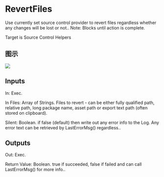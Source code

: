 # RevertFiles

Use currently set source control provider to revert files regardless whether any changes will be lost or not.. Note: Blocks until action is complete.

Target is Source Control Helpers

## 图示

![]($-20221218-18501964.png)

## Inputs

In: Exec.

In Files: Array of Strings. Files to revert - can be either fully qualified path, relative path, long package name, asset path or export text path (often stored on clipboard).

Silent: Boolean. if false (default) then write out any error info to the Log. Any error text can be retrieved by LastErrorMsg() regardless..  

## Outputs

Out: Exec.

Return Value: Boolean. true if succeeded, false if failed and can call LastErrorMsg() for more info..

